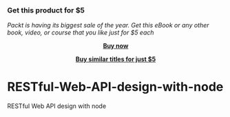 
### Get this product for $5

<i>Packt is having its biggest sale of the year. Get this eBook or any other book, video, or course that you like just for $5 each</i>


<b><p align='center'>[Buy now](https://packt.link/9781786469137)</p></b>


<b><p align='center'>[Buy similar titles for just $5](https://subscription.packtpub.com/search)</p></b>


# RESTful-Web-API-design-with-node
RESTful Web API design with node
